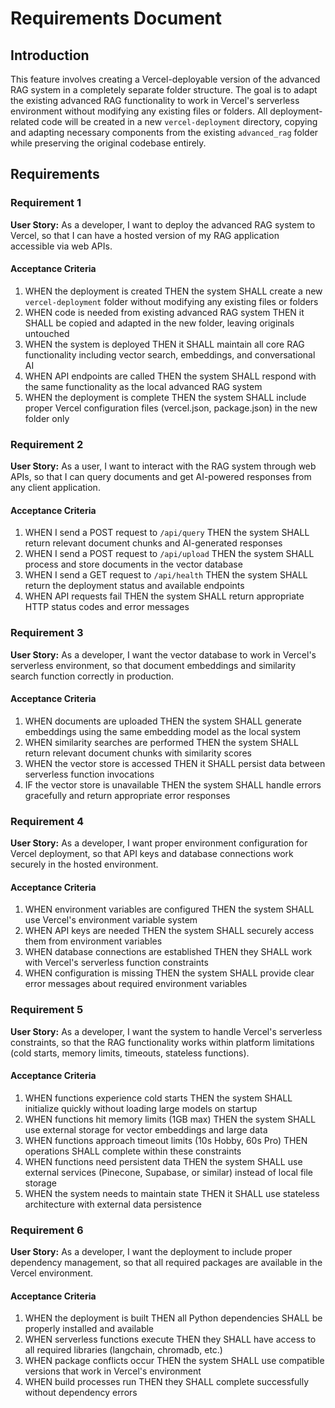 # Requirements Document

## Introduction

This feature involves creating a Vercel-deployable version of the advanced RAG system in a completely separate folder structure. The goal is to adapt the existing advanced RAG functionality to work in Vercel's serverless environment without modifying any existing files or folders. All deployment-related code will be created in a new `vercel-deployment` directory, copying and adapting necessary components from the existing `advanced_rag` folder while preserving the original codebase entirely.

## Requirements

### Requirement 1

**User Story:** As a developer, I want to deploy the advanced RAG system to Vercel, so that I can have a hosted version of my RAG application accessible via web APIs.

#### Acceptance Criteria

1. WHEN the deployment is created THEN the system SHALL create a new `vercel-deployment` folder without modifying any existing files or folders
2. WHEN code is needed from existing advanced RAG system THEN it SHALL be copied and adapted in the new folder, leaving originals untouched
3. WHEN the system is deployed THEN it SHALL maintain all core RAG functionality including vector search, embeddings, and conversational AI
4. WHEN API endpoints are called THEN the system SHALL respond with the same functionality as the local advanced RAG system
5. WHEN the deployment is complete THEN the system SHALL include proper Vercel configuration files (vercel.json, package.json) in the new folder only

### Requirement 2

**User Story:** As a user, I want to interact with the RAG system through web APIs, so that I can query documents and get AI-powered responses from any client application.

#### Acceptance Criteria

1. WHEN I send a POST request to `/api/query` THEN the system SHALL return relevant document chunks and AI-generated responses
2. WHEN I send a POST request to `/api/upload` THEN the system SHALL process and store documents in the vector database
3. WHEN I send a GET request to `/api/health` THEN the system SHALL return the deployment status and available endpoints
4. WHEN API requests fail THEN the system SHALL return appropriate HTTP status codes and error messages

### Requirement 3

**User Story:** As a developer, I want the vector database to work in Vercel's serverless environment, so that document embeddings and similarity search function correctly in production.

#### Acceptance Criteria

1. WHEN documents are uploaded THEN the system SHALL generate embeddings using the same embedding model as the local system
2. WHEN similarity searches are performed THEN the system SHALL return relevant document chunks with similarity scores
3. WHEN the vector store is accessed THEN it SHALL persist data between serverless function invocations
4. IF the vector store is unavailable THEN the system SHALL handle errors gracefully and return appropriate error responses

### Requirement 4

**User Story:** As a developer, I want proper environment configuration for Vercel deployment, so that API keys and database connections work securely in the hosted environment.

#### Acceptance Criteria

1. WHEN environment variables are configured THEN the system SHALL use Vercel's environment variable system
2. WHEN API keys are needed THEN the system SHALL securely access them from environment variables
3. WHEN database connections are established THEN they SHALL work with Vercel's serverless function constraints
4. WHEN configuration is missing THEN the system SHALL provide clear error messages about required environment variables

### Requirement 5

**User Story:** As a developer, I want the system to handle Vercel's serverless constraints, so that the RAG functionality works within platform limitations (cold starts, memory limits, timeouts, stateless functions).

#### Acceptance Criteria

1. WHEN functions experience cold starts THEN the system SHALL initialize quickly without loading large models on startup
2. WHEN functions hit memory limits (1GB max) THEN the system SHALL use external storage for vector embeddings and large data
3. WHEN functions approach timeout limits (10s Hobby, 60s Pro) THEN operations SHALL complete within these constraints
4. WHEN functions need persistent data THEN the system SHALL use external services (Pinecone, Supabase, or similar) instead of local file storage
5. WHEN the system needs to maintain state THEN it SHALL use stateless architecture with external data persistence

### Requirement 6

**User Story:** As a developer, I want the deployment to include proper dependency management, so that all required packages are available in the Vercel environment.

#### Acceptance Criteria

1. WHEN the deployment is built THEN all Python dependencies SHALL be properly installed and available
2. WHEN serverless functions execute THEN they SHALL have access to all required libraries (langchain, chromadb, etc.)
3. WHEN package conflicts occur THEN the system SHALL use compatible versions that work in Vercel's environment
4. WHEN build processes run THEN they SHALL complete successfully without dependency errors